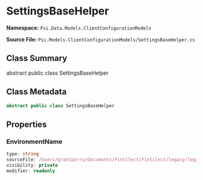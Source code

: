 # SettingsBaseHelper

**Namespace:** `Psi.Data.Models.ClientConfigurationModels`

**Source File:** `Psi.Models.ClientConfigurationModels/SettingsBaseHelper.cs`

## Class Summary

abstract public class SettingsBaseHelper

## Class Metadata

```typescript
abstract public class SettingsBaseHelper
```

## Properties

### EnvironmentName

```typescript
type: string
sourceFile: /Users/grantparry/Documents/Fintilect/Fintilect/legacy/legacy-apis/Psi.Models.ClientConfigurationModels/SettingsBaseHelper.cs
visibility: private
modifier: readonly
```
